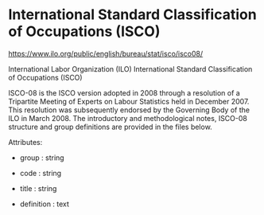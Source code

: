 # International Standard Classification of Occupations (ISCO)

https://www.ilo.org/public/english/bureau/stat/isco/isco08/

International Labor Organization (ILO) International Standard Classification of Occupations (ISCO)

ISCO-08 is the ISCO version adopted in 2008 through a resolution of a Tripartite Meeting of Experts on Labour Statistics held in December 2007. This resolution was subsequently endorsed by the Governing Body of the ILO in March 2008. The introductory and methodological notes, ISCO-08 structure and group definitions are provided in the files below.

Attributes:

* group : string
  
* code : string

* title : string

* definition : text
  
